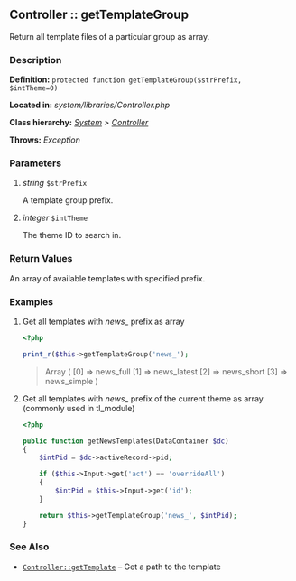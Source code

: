 
Controller :: getTemplateGroup
-------------------------------------------

Return all template files of a particular group as array.


### Description ###

**Definition:** `protected function getTemplateGroup($strPrefix, $intTheme=0)`

**Located in:** *system/libraries/Controller.php*

**Class hierarchy:** *[System](../System.php) > [Controller](../Controller.php)*

**Throws:** *Exception*


### Parameters ###

1. *string* `$strPrefix`

	A template group prefix.

2. *integer* `$intTheme`

	The theme ID to search in.


### Return Values ###

An array of available templates with specified prefix.


### Examples ###

1. Get all templates with *news_* prefix as array

	```php
	<?php

	print_r($this->getTemplateGroup('news_');
	```
	> Array ( [0] => news_full [1] => news_latest [2] => news_short [3] => news_simple )


2. Get all templates with *news_* prefix of the current theme as array (commonly used in tl_module)

	```php
	<?php

	public function getNewsTemplates(DataContainer $dc)
	{
		$intPid = $dc->activeRecord->pid;

		if ($this->Input->get('act') == 'overrideAll')
		{
			$intPid = $this->Input->get('id');
		}

		return $this->getTemplateGroup('news_', $intPid);
	}
	```


### See Also ###

- [`Controller::getTemplate`](getTemplate.md) – Get a path to the template
